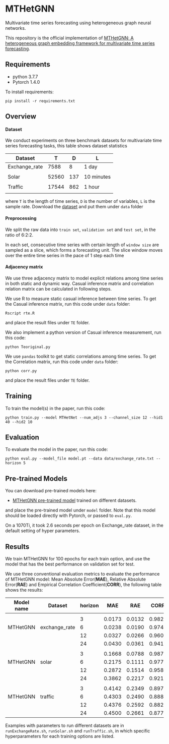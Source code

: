 # MTHetGNN
Multivariate time series forecasting using heterogeneous graph neural networks.

This repository is the official implementation of [MTHetGNN: A heterogeneous graph embedding framework for multivariate time series forecasting](https://www.sciencedirect.com/science/article/abs/pii/S0167865521004396).

## Requirements
- python 3.7.7
- Pytorch 1.4.0

To install requirements:

```setup
pip install -r requirements.txt
```

## Overview

#### Dataset

We conduct experiments on three benchmark datasets for multivariate time series forecasting tasks, this table shows dataset statistics

| Dataset      | T                  | D       | L          |
| -------------|--------------------| --------| -----------|
| Exchange_rate|7588                |    8    |  1 day     |
|              |                    |         |            |
| Solar        |52560               |    137  |  10 minutes|
|              |                    |         |            |
| Traffic      |17544               |    862  |  1 hour    |
|              |                    |         |            |

where `T` is the length of time series, `D` is the number of variables, `L` is the sample rate. Download the [dataset](https://drive.google.com/drive/folders/1xErmb8GIJVikL5CiSXv3bQTWkLAVbJyT?usp=sharing) and put them under `data` folder
 
#### Preprocessing
We split the raw data into `train set`, `validation set` and `test set`, in the ratio of 6:2:2. 

In each set, consecutive time series
with certain length of `window size` are sampled as a slice, which forms a forecasting unit. The slice window moves over the entire 
time series in the pace of 1 step each time 

#### Adjacency matrix

We use three adjacency matrix to model explicit relations among time series in both static and dynamic way. Casual inference matrix and correlation relation matrix can be calculated in following steps.

We use R to measure static casual inference between time series. To get the Casual inference matrix, run this code under `data` folder:

```TE matrix
Rscript rte.R
```
and place the result files under `TE` folder.

We also implement a python version of Casual inference measurement, run this code:
```TE matrix 2
python Teoriginal.py
```

We use `pandas` toolkit to get static correlations among time series. To get the Correlation matrix, run this code under `data` folder:

```CORR matrix
python corr.py
```
and place the result files under `TE` folder. 

## Training

To train the model(s) in the paper, run this code:

```train
python train.py --model MTHetNet --num_adjs 3 --channel_size 12 --hid1 40 --hid2 10
```

## Evaluation

To evaluate the model in the paper, run this code:

```eval
python eval.py --model_file model.pt --data data/exchange_rate.txt --horizon 5
```

## Pre-trained Models

You can download pre-trained models here:

- [MTHetGNN pre-trained model](https://drive.google.com/drive/folders/1ynmgFcDxAXZpVArbwon5EAXra_0JRExH?usp=sharing) trained on different datasets. 

and place the pre-trained model under `model` folder. Note that this model should be loaded directly with Pytorch,
or passed to `eval.py`.

On a 1070Ti, it took 2.6 seconds per epoch on Exchange_rate dataset, in the default setting of hyper parameters.



## Results

We train MTHetGNN for 100 epochs for each train option, and use the model that has the best performance on validation
set for test. 
 
We use three conventional evaluation metrics to evaluate the performance of MTHetGNN model: Mean Absolute Error(**MAE**),
Relative Absolute Error(**RAE**) and Empirical Correlation Coefficient(**CORR**), the following table shows the results:



| Model name| Dataset            | horizon | MAE    | RAE    | CORR   |
| ----------|--------------------| --------| -------| -------| -------|
||||||
|           |                    |    3    |  0.0173| 0.0132 | 0.9824 |
| MTHetGNN  |exchange_rate       |    6    |  0.0238| 0.0190 | 0.9746 |
|           |                    |    12   |  0.0327| 0.0266 | 0.9604 |
|           |                    |    24   |  0.0430| 0.0361 | 0.9415 |
||||||
|           |                    |    3    |  0.1668| 0.0788 | 0.9872 |
| MTHetGNN  |solar               |    6    |  0.2175| 0.1111 | 0.9772 |
|           |                    |    12   |  0.2872| 0.1514 | 0.9583 |
|           |                    |    24   |  0.3862| 0.2217 | 0.9210 |
||||||
|           |                    |    3    |  0.4142| 0.2349 | 0.8975 |
| MTHetGNN  |traffic             |    6    |  0.4303| 0.2490 | 0.8887 |
|           |                    |    12   |  0.4376| 0.2592 | 0.8828 |
|           |                    |    24   |  0.4500| 0.2661 | 0.8776 |

Examples with parameters to run different datasets are in `runExchangeRate.sh`, `runSolar.sh` and `runTraffic.sh`, in which specific hyperparameters for each training options are listed.
